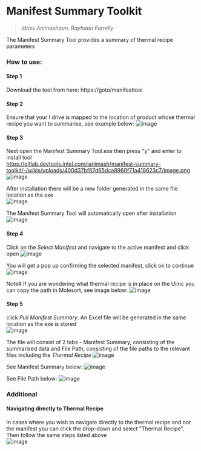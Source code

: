 # Manifest Summary Toolkit

> *Idriss Animashaun, Rayhaan Farrelly*

The Manifest Summary Tool provides a summary of thermal recipe parameters

### How to use:

#### Step 1
Download the tool from here: https://goto/manifesttool

#### Step 2
Ensure that your I drive is mapped to the location of product whose thermal recipe you want to summarise, see example below:
![image](https://gitlab.devtools.intel.com/ianimash/manifest-summary-toolkit/-/wikis/uploads/8a4fb8126c203b330895b1979ed19722/image.png)

#### Step 3
Next open the Manifest Summary Tool.exe then press "y" and enter to install tool\
https://gitlab.devtools.intel.com/ianimash/manifest-summary-toolkit/-/wikis/uploads/400d37bf87d65dca8969f71a418623c7/image.png
![image](uploads/400d37bf87d65dca8969f71a418623c7/image.png)

After installation there will be a new folder generated in the same file location as the exe\
![image](uploads/81e8467665c6499ee52e7515f8f80bd0/image.png)

The Manifest Summary Tool will automatically open after installation\
![image](uploads/9be7668cd7fb73945b8716ac9dfe3256/image.png)

#### Step 4
Click on the *Select Manifest* and navigate to the active manifest and click open
![image](uploads/22fa536a64a811a6da694857b2fc09f1/image.png)

You will get a pop up confirming the selected manifest, click ok to continue\
![image](uploads/ffa1331e47d099e359bcc63c4fc9c6d3/image.png)

Note# If you are wondering what thermal recipe is in place on the Ulinc you can copy the path in Molesort, see image below: 
![image](uploads/9314b0752366a4d2da04966a554cda88/image.png)

#### Step 5
click *Pull Manifest Summary*. An Excel file will be generated in the same location as the exe is stored\
![image](uploads/e78cbb78e86c77d4f04f27cc99d162ab/image.png)

The file will consist of 2 tabs - Manifest Summary, consisting of the summarised data and File Path, consisting of the file paths to the relevant files including the *Thermal Recipe*
![image](uploads/c53816f656e8c2a9bb22b5b32aa7ddec/image.png)

See Manifest Summary below:
![image](uploads/960f0d30454c05f8bff9b9e92b05b5f4/image.png)

See File Path below:
![image](uploads/237bdfc259884462d45843812519f5f0/image.png)

### Additional

#### Navigating directly to Thermal Recipe
In cases where you wish to navigate directly to the thermal recipe and not the manifest you can click the drop-down and select "Thermal Recipe". Then follow the same steps listed above\
![image](uploads/564898b9adb1bd5081c8a17abef5dd74/image.png)

